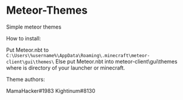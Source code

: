 # Meteor-Themes
Simple meteor themes

How to install:

Put Meteor.nbt to `C:\Users\%username%\AppData\Roaming\.minecraft\meteor-client\gui\themes\`
Else put Meteor.nbt into meteor-client\gui\themes where is directory of your launcher or minecraft.

Theme authors:

MamaHacker#1983
Kightinum#8130
